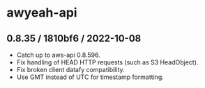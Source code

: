 # awyeah-api

## 0.8.35 / 1810bf6 / 2022-10-08

* Catch up to aws-api 0.8.596.
* Fix handling of HEAD HTTP requests (such as S3 HeadObject).
* Fix broken client datafy compatibility.
* Use GMT instead of UTC for timestamp formatting.
